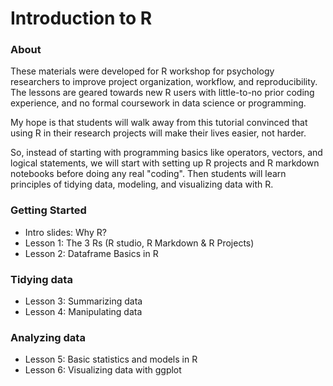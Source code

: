 # Introduction to R 

### About  
These materials were developed for R workshop for psychology researchers to improve  project organization, workflow, and reproducibility. The lessons are geared towards new R users with little-to-no prior coding experience, and no formal coursework in data science or programming.

My hope is that students will walk away from this tutorial convinced that using R in their research projects will make their lives easier, not harder.

So, instead of starting with programming basics like operators, vectors, and logical statements, we will start with setting up R projects and R markdown notebooks before doing any real "coding". Then students will learn principles of tidying data, modeling, and visualizing data with R. 

### Getting Started
- Intro slides: Why R? 
- Lesson 1: The 3 Rs (R studio, R Markdown & R Projects)
- Lesson 2: Dataframe Basics in R 

### Tidying data 
- Lesson 3: Summarizing data 
- Lesson 4: Manipulating data 

### Analyzing data
- Lesson 5: Basic statistics and models in R 
- Lesson 6: Visualizing data with ggplot



